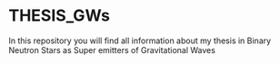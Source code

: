 # THESIS_GWs
In this repository you will find all information about my thesis in Binary Neutron Stars as Super emitters of Gravitational Waves
